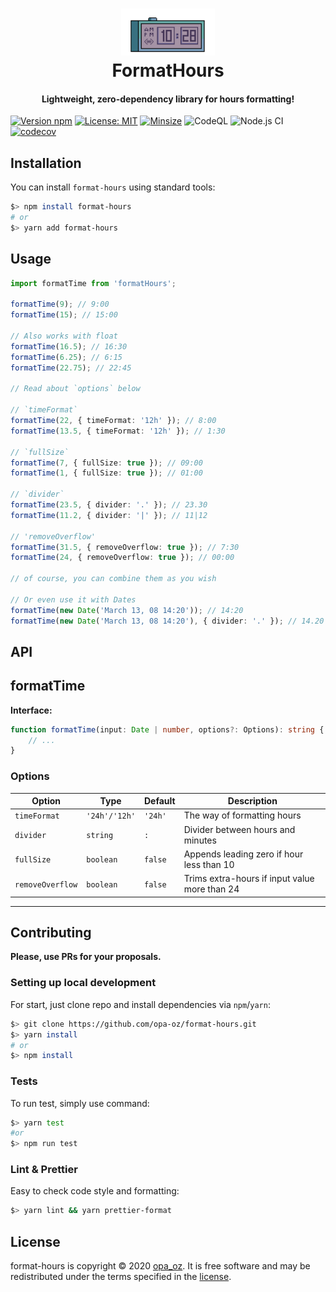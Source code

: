<h1 align="center">  
  <img src="/DigitalClocks.png" width="150"/>
  <br>  
  FormatHours 
</h1>  

<h4 align="center">Lightweight, zero-dependency library for hours formatting!</h4>  



[![Version npm][version]](https://www.npmjs.com/package/format-hours)
[![License: MIT][license]](https://opensource.org/licenses/MIT)
[![Minsize][minsize]](https://www.npmjs.com/package/format-hours)
![CodeQL](https://github.com/opa-oz/format-hours/workflows/CodeQL/badge.svg?branch=main)
![Node.js CI](https://github.com/opa-oz/format-hours/workflows/Node.js%20CI/badge.svg?branch=main)
[![codecov](https://codecov.io/gh/opa-oz/format-hours/branch/main/graph/badge.svg)](https://codecov.io/gh/opa-oz/format-hours)

## Installation
You can install `format-hours` using standard tools:
```bash
$> npm install format-hours
# or
$> yarn add format-hours
```

## Usage
```typescript
import formatTime from 'formatHours';

formatTime(9); // 9:00
formatTime(15); // 15:00

// Also works with float
formatTime(16.5); // 16:30
formatTime(6.25); // 6:15
formatTime(22.75); // 22:45

// Read about `options` below

// `timeFormat`
formatTime(22, { timeFormat: '12h' }); // 8:00
formatTime(13.5, { timeFormat: '12h' }); // 1:30

// `fullSize`
formatTime(7, { fullSize: true }); // 09:00
formatTime(1, { fullSize: true }); // 01:00

// `divider`
formatTime(23.5, { divider: '.' }); // 23.30
formatTime(11.2, { divider: '|' }); // 11|12

// 'removeOverflow'
formatTime(31.5, { removeOverflow: true }); // 7:30
formatTime(24, { removeOverflow: true }); // 00:00

// of course, you can combine them as you wish

// Or even use it with Dates
formatTime(new Date('March 13, 08 14:20')); // 14:20
formatTime(new Date('March 13, 08 14:20'), { divider: '.' }); // 14.20
```

## API

## formatTime
**Interface:**
```typescript
function formatTime(input: Date | number, options?: Options): string {
    // ...
}
```

### Options
|**Option**| **Type** | **Default** | **Description** |
|--|--|--|--|
| `timeFormat` | `'24h'/'12h'` | `'24h'` | The way of formatting hours |
| `divider` | `string` | `:` | Divider between hours and minutes |
| `fullSize` | `boolean` | `false` | Appends leading zero if hour less than 10 |
| `removeOverflow` | `boolean` | `false` | Trims extra-hours if input value more than 24 |

----
## Contributing
**Please, use PRs for your proposals.**

### Setting up local development
For start, just clone repo and install dependencies via `npm`/`yarn`:
```bash
$> git clone https://github.com/opa-oz/format-hours.git
$> yarn install
# or
$> npm install
```

### Tests
To run test, simply use command:
```bash
$> yarn test
#or
$> npm run test
```

### Lint & Prettier
Easy to check code style and formatting:
```bash
$> yarn lint && yarn prettier-format
```

## License
format-hours is copyright © 2020 [opa_oz](https://github.com/opa-oz). It is free software and may be redistributed under the terms specified in the [license](LICENSE).

[version]: http://img.shields.io/npm/v/format-hours.svg?style=flat-square
[license]: https://img.shields.io/badge/License-MIT-yellow.svg?style=flat-square
[pr]: https://img.shields.io/badge/PRs-welcome-brightgreen.svg?style=flat-square
[minsize]: https://img.shields.io/bundlephobia/min/format-hours?style=flat-square
